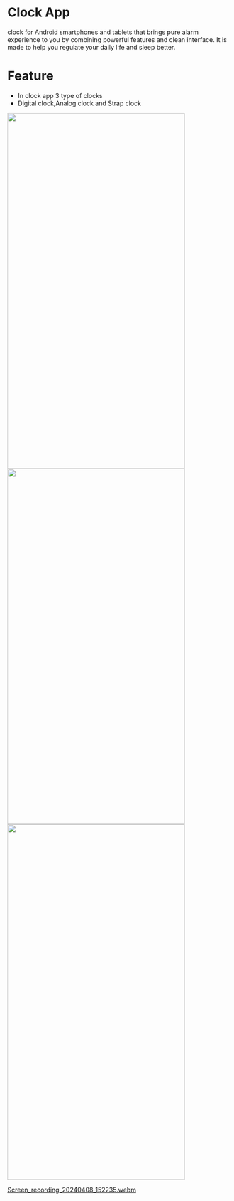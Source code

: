# Clock App
clock for Android smartphones and tablets that brings pure alarm experience to you by combining powerful features and clean interface.
It is made to help you regulate your daily life and sleep better.

# Feature
- In clock app 3 type of clocks
- Digital clock,Analog clock and Strap clock

<p>
  <img src = "https://github.com/Hitesh910/clock_app/assets/154861495/dda02c76-5c34-4635-b278-39dfedf8f33c"height="800"width="400"/>
   <img src = "https://github.com/Hitesh910/clock_app/assets/154861495/58b00349-3c74-4a4d-a1cd-5aff95967aec"height="800"width="400"/>
   <img src = "https://github.com/Hitesh910/clock_app/assets/154861495/a70a23d4-5380-42ea-950f-910769baf69c"height="800"width="400"/>
</p>


[Screen_recording_20240408_152235.webm](https://github.com/Hitesh910/clock_app/assets/154861495/dd2d81be-5c40-445d-aefe-cc5b6185c487)

